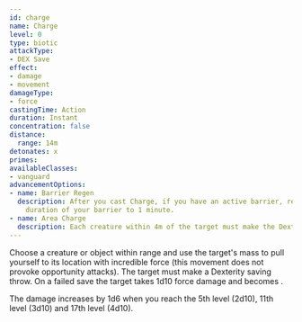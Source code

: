 ```yaml
---
id: charge
name: Charge
level: 0
type: biotic
attackType:
- DEX Save
effect:
- damage
- movement
damageType:
- force
castingTime: Action
duration: Instant
concentration: false
distance:
  range: 14m
detonates: x
primes: 
availableClasses:
- vanguard
advancementOptions:
- name: Barrier Regen
  description: After you cast Charge, if you have an active barrier, regain 2 barrier ticks and reset the 
    duration of your barrier to 1 minute.
- name: Area Charge
  description: Each creature within 4m of the target must make the Dexterity saving throw.
---
```

Choose a creature or object within range and use the target's mass to pull yourself to its location with incredible force 
(this movement does not provoke opportunity attacks). The target must make a Dexterity saving throw.
On a failed save the target takes 1d10 force damage and becomes <condition id="prone">.

The damage increases by 1d6 when you reach the 5th level (2d10), 11th level (3d10) and 17th level (4d10).
